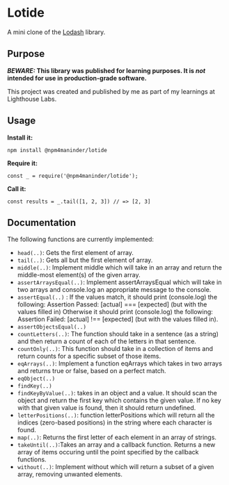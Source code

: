 # Lotide

A mini clone of the [Lodash](https://lodash.com) library.

## Purpose

**_BEWARE:_ This library was published for learning purposes. It is _not_ intended for use in production-grade software.**

This project was created and published by me as part of my learnings at Lighthouse Labs. 

## Usage

**Install it:**

`npm install @npm4maninder/lotide`

**Require it:**

`const _ = require('@npm4maninder/lotide');`

**Call it:**

`const results = _.tail([1, 2, 3]) // => [2, 3]`

## Documentation

The following functions are currently implemented:

* `head(..)`: Gets the first element of array.
* `tail(..)`: Gets all but the first element of array.
* `middle(..)`: Implement middle which will take in an array and return the middle-most element(s) of the given array.
* `assertArraysEqual(..)`: Implement assertArraysEqual which will take in two arrays and console.log an appropriate message to the console.
* `assertEqual(..)` : If the values match, it should print (console.log) the following: Assertion Passed: [actual] === [expected] (but with the values filled in) Otherwise it should print (console.log) the following: Assertion Failed: [actual] !== [expected] (but with the values filled in).
* `assertObjectsEqual(..)`
* `countLetters(..)`: The function should take in a sentence (as a string) and then return a count of each of the letters in that sentence. 
* `countOnly(..)`: This function should take in a collection of items and return counts for a specific subset of those items.
* `eqArrays(..)`: Implement a function eqArrays which takes in two arrays and returns true or false, based on a perfect match.
* `eqObject(..)`
* `findKey(..)`
* `findKeyByValue(..)`: takes in an object and a value. It should scan the object and return the first key which contains the given value. If no key with that given value is found, then it should return undefined.
* `letterPositions(..)`: function letterPositions which will return all the indices (zero-based positions) in the string where each character is found.
* `map(..)`: Returns the first letter of each element in an array of strings.
* `takeUntil(..)`:Takes an array and a callback function. Returns a new array of items occuring until the point specified by the callback functions.
* `without(..)`: Implement without which will return a subset of a given array, removing unwanted elements.